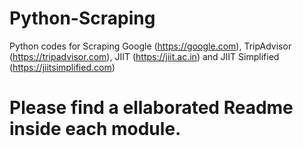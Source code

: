 # Python-Scraping
Python codes for Scraping Google (https://google.com), TripAdvisor (https://tripadvisor.com), JIIT (https://jiit.ac.in) and JIIT Simplified (https://jiitsimplified.com)

# Please find a ellaborated Readme inside each module.
